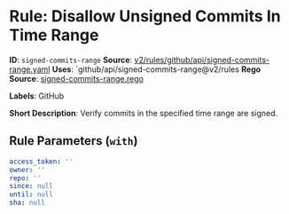 # Rule: Disallow Unsigned Commits In Time Range

**ID**: `signed-commits-range`
**Source**: [v2/rules/github/api/signed-commits-range.yaml](https://github.com/scribe-public/sample-policies/v2/rules/github/api/signed-commits-range.yaml)
**Uses**: `github/api/signed-commits-range@v2/rules
**Rego Source**: [signed-commits-range.rego](https://github.com/scribe-public/sample-policies/v2/rules/github/api/signed-commits-range.rego)

**Labels**: GitHub

**Short Description**: Verify commits in the specified time range are signed.

## Rule Parameters (`with`)

```yaml
access_token: ''
owner: ''
repo: ''
since: null
until: null
sha: null
```
